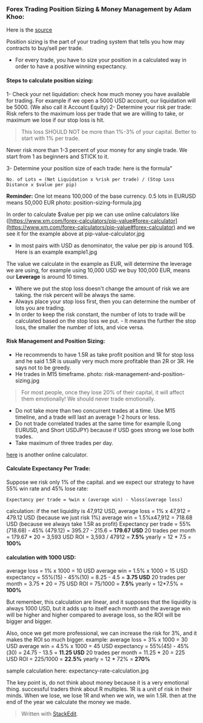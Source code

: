 

###  Forex Trading Position Sizing & Money Management by Adam Khoo:
Here is the [source]([https://www.youtube.com/watch?v=tZqobytWXnI](https://www.youtube.com/watch?v=tZqobytWXnI))

Position sizing  is the part of  your trading system  that tells you how may contracts to buy/sell per trade. 
- For every trade, you have to size your position in a calculated way in order to have a positive winning expectancy.

#### Steps to calculate position sizing:
1- Check your net liquidation: check how much money you have available for trading. For example if we open a 5000 USD account, our liquidation will be 5000. (We also call it Account Equity)
2- Determine your risk per trade: Risk refers to the maximum loss per trade that we are willing to take, or maximum we lose if our stop loss is hit. 
> This loss SHOULD NOT be more than 1%-3% of your capital. Better to start with 1% per trade.

Never risk more than 1-3 percent of your money for any single trade. We start from 1 as beginners and STICK to it.

3- Determine your position size of each trade: here is the formula"
```
No. of Lots = (Net Liquidation x %risk per trade) / (Stop Loss Distance x $value per pip)
```
**Reminder:** One lot means 100,000 of the base currency.  0.5 lots in EURUSD means 50,000 EUR
photo: position-sizing-formula.jpg

In order to calculate $value per pip we can use online calculators like ([https://www.xm.com/forex-calculators/pip-value#forex-calculator](https://www.xm.com/forex-calculators/pip-value#forex-calculator) and we see it for the example above at pip-value-calculator.jpg

- In most pairs with USD as denominator, the value per pip is around 10$. 
Here is an example example1.jpg

The value we calculate in the example as EUR, will determine the leverage we are using, for example using 10,000 USD we buy 100,000 EUR, means our **Leverage** is around 10 times.

- Where we put the stop loss doesn't change the amount of risk we are taking. the risk percent will be always the same. 
- Always place your stop loss first, then you can determine the number of lots you are trading.
- In order to keep the risk constant, the number of lots to trade will be calculated based on the stop loss we put. 
		- It means the further the stop loss, the smaller the	number of lots, and vice versa.

#### Risk Management and Position Sizing:
- He recommends to have 1.5R as take profit position and 1R for stop loss and he said 1.5R is usually very much more profitable than 2R or 3R. He says not to be greedy. 
- He trades in M15 timeframe.
photo: risk-management-and-position-sizing.jpg

> For most people, once they lose 20% of their capital, it will affect them emotionally! We should never trade emotionally.

- Do not take more than two concurrent trades at a time. Use M15 timeline, and a trade will last an average 1-2 hours or less.
- Do not trade correlated trades at the same time for example (Long EURUSD, and Short USDJPY) because if USD goes strong we lose both trades.
- Take maximum of three trades per day.

[here](https://www.myfxbook.com/forex-calculators/position-size) is another online calculator.
#### Calculate Expectancy Per Trade:
Suppose we risk only 1% of the capital. and we expect our strategy to have 55% win rate and 45% lose rate:
```
Expectancy per trade = %win x (average win) - %loss(average loss) 
```
calculation: 
if the net liquidity is 47,912 USD, 
average loss = 1% x 47,912 = 479.12 USD  (because we just risk 1%)
average win = 1.5%x47,912 = 718.68 USD (because we always take 1.5R as profit)
Expectancy per trade = 55%(718.68) - 45% (479.12) = 395.27 - 215.6 = **179.67 USD**
20 trades per month = 179.67 * 20 = 3,593 USD
ROI = 3,593 / 47912 = **7.5%**  yearly = 12 * 7.5 = **100%**

#### calculation with 1000 USD:
average loss = 1% x 1000 = 10 USD
average win = 1.5% x 1000 = 15 USD
expectancy = 55%(15) - 45%(10) = 8.25 - 4.5 = **3.75 USD**
20 trades per month = 3.75 * 20 = 75 USD
ROI = 75/1000 = **7.5%** yearly = 12*7.5% = **100%**

But remember, this calculation are linear, and it supposes that the liquidity is always 1000 USD, but it adds up to itself each month and the average win will be higher and higher compared to average loss, so the ROI will be bigger and bigger.

Also, once we get more professional, we can increase the risk for 3%, and it makes the ROI so much bigger.
example:
average loss = 3% x 1000 = 30 USD
average win = 4.5% x 1000 = 45 USD
expectancy = 55%(45) - 45%(30) =  24.75 - 13.5 = **11.25 USD**
20 trades per month = 11.25 * 20 = 225 USD
ROI = 225/1000 = **22.5%** yearly = 12 * 72% = **270%**

sample calculation here: expectancy-rate-calculation.jpg

The key point is, do not think about money because it is a very emotional thing. successful traders think about R multiples. 1R is a unit of risk in their minds. 
When we lose, we lose 1R and when we win, we win 1.5R. then at the end of the year we calculate the money we made.






> Written with [StackEdit](https://stackedit.io/).